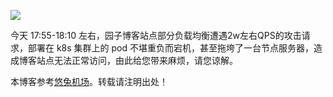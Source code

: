 
![](https://img2024.cnblogs.com/blog/35695/202411/35695-20241121185854642-1999102421.jpg)


今天 17:55\-18:10 左右，园子博客站点部分负载均衡遭遇2w左右QPS的攻击请求，部署在 k8s 集群上的 pod 不堪重负而宕机，甚至拖垮了一台节点服务器，造成博客站点无法正常访问，由此给您带来麻烦，请您谅解。


 本博客参考[悠兔机场](https://xinnongbo.com)。转载请注明出处！
